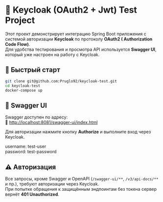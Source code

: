 # 🔐 Keycloak (OAuth2 + Jwt) Test Project

Этот проект демонстрирует интеграцию Spring Boot приложения с системой авторизации **Keycloak** по протоколу **OAuth2 (
Authorization Code Flow)**.  
Для удобства тестирования и просмотра API используется **Swagger UI**, который уже настроен на работу с Keycloak.

## 🚀 Быстрый старт

```bash
git clone git@github.com:Pruglo92/keycloak-test.git
cd keycloak-test
docker-compose up
```

## 🧪 Swagger UI

Swagger доступен по адресу:  
🔗 [http://localhost:8081/swagger-ui/index.html](http://localhost:8081/swagger-ui/index.html)

Для авторизации нажмите кнопку **Authorize** и выполните вход через Keycloak.

username: test-user  
password: test-password

## ⚠️ Авторизация

Все запросы, кроме Swagger и OpenAPI (`/swagger-ui/**`, `/v3/api-docs/**` и пр.), требуют авторизации через Keycloak.  
При попытке обращения к защищённым эндпоинтам без токена сервер вернёт **401 Unauthorized**.
